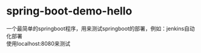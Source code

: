 # spring-boot-demo-hello
一个最简单的springboot程序，用来测试springboot的部署，例如：jenkins自动化部署  
使用localhost:8080来测试
